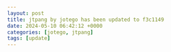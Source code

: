 ```yaml
---
layout: post
title: jtpang by jotego has been updated to f3c1149
date: 2024-05-10 06:42:12 +0000
categories: [jotego, jtpang]
tags: [update]
---
```


